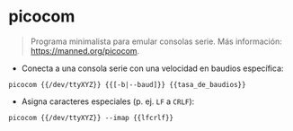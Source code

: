 # picocom

> Programa minimalista para emular consolas serie.
> Más información: <https://manned.org/picocom>.

- Conecta a una consola serie con una velocidad en baudios específica:

`picocom {{/dev/ttyXYZ}} {{[-b|--baud]}} {{tasa_de_baudios}}`

- Asigna caracteres especiales (p. ej. `LF` a `CRLF`):

`picocom {{/dev/ttyXYZ}} --imap {{lfcrlf}}`
